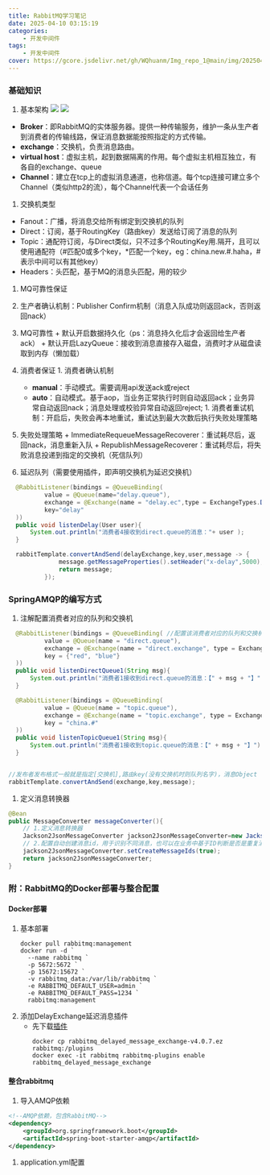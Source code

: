 ```yaml
---
title: RabbitMQ学习笔记
date: 2025-04-10 03:15:19
categories: 
    - 开发中间件
tags: 
    - 开发中间件
cover: https://gcore.jsdelivr.net/gh/WQhuanm/Img_repo_1@main/img/202504101114379.png
---
```


### 基础知识
1. 基本架构
  ![](https://gcore.jsdelivr.net/gh/WQhuanm/Img_repo_1@main/img/202504081037555.png)
  ![](https://gcore.jsdelivr.net/gh/WQhuanm/Img_repo_1@main/img/202504101051992.png)
  + **Broker**：即RabbitMQ的实体服务器。提供一种传输服务，维护一条从生产者到消费者的传输线路，保证消息数据能按照指定的方式传输。
  + **exchange**：交换机，负责消息路由。
  + **virtual host**：虚拟主机，起到数据隔离的作用。每个虚拟主机相互独立，有各自的exchange、queue
  + **Channel**：建立在tcp上的虚拟消息通道，也称信道。每个tcp连接可建立多个Channel（类似http2的流），每个Channel代表一个会话任务
1. 交换机类型
  + Fanout：广播，将消息交给所有绑定到交换机的队列
  + Direct：订阅，基于RoutingKey（路由key）发送给订阅了消息的队列
  + Topic：通配符订阅，与Direct类似，只不过多个RoutingKey用.隔开，且可以使用通配符（#匹配0或多个key，*匹配一个key，eg：china.new.#.haha，#表示中间可以有其他key）
  + Headers：头匹配，基于MQ的消息头匹配，用的较少

1. MQ可靠性保证
  1. 生产者确认机制：Publisher Confirm机制（消息入队成功则返回ack，否则返回nack）
  1. MQ可靠性
    + 默认开启数据持久化（ps：消息持久化后才会返回给生产者ack）
    + 默认开启LazyQueue：接收到消息直接存入磁盘，消费时才从磁盘读取到内存（懒加载）
  1. 消费者保证
    1. 消费者确认机制
      + **manual**：手动模式。需要调用api发送ack或reject
      + **auto**：自动模式。基于aop，当业务正常执行时则自动返回ack；业务异常自动返回nack；消息处理或校验异常自动返回reject;
    1. 消费者重试机制：开启后，失败会再本地重试，重试达到最大次数后执行失败处理策略
  1. 失败处理策略
    + ImmediateRequeueMessageRecoverer：重试耗尽后，返回nack，消息重新入队
    + RepublishMessageRecoverer：重试耗尽后，将失败消息投递到指定的交换机（死信队列）


1. 延迟队列（需要使用插件，即声明交换机为延迟交换机）
  ```java
    @RabbitListener(bindings = @QueueBinding(
            value = @Queue(name="delay.queue"),
            exchange = @Exchange(name = "delay.ec",type = ExchangeTypes.DIRECT,delayed = "true"), //设置为delay队列
            key="delay"
    ))
    public void listenDelay(User user){
        System.out.println("消费者4接收到direct.queue的消息："+ user );
    }

    rabbitTemplate.convertAndSend(delayExchange,key,user,message -> {
                message.getMessageProperties().setHeader("x-delay",5000);//消息头设置延迟时间
                return message;
            });  
  ```


### SpringAMQP的编写方式
1. 注解配置消费者对应的队列和交换机
  ```java
    @RabbitListener(bindings = @QueueBinding( //配置该消费者对应的队列和交换机以及队列订阅的key
            value = @Queue(name = "direct.queue"),
            exchange = @Exchange(name = "direct.exchange", type = ExchangeTypes.DIRECT),
            key = {"red", "blue"}
    ))
    public void listenDirectQueue1(String msg){
        System.out.println("消费者1接收到direct.queue的消息：【" + msg + "】");
    }

    @RabbitListener(bindings = @QueueBinding(
            value = @Queue(name = "topic.queue"),
            exchange = @Exchange(name = "topic.exchange", type = ExchangeTypes.TOPIC),
            key = "china.#"
    ))
    public void listenTopicQueue1(String msg){
        System.out.println("消费者1接收到topic.queue的消息：【" + msg + "】");
    }


  //发布者发布格式一般就是指定[交换机],路由key(没有交换机时则队列名字)，消息Object（要定义序列化器，且类要实现了序列化接口Serializable）
  rabbitTemplate.convertAndSend(exchange,key,message);
  ```
1. 定义消息转换器
  ```java
  @Bean
  public MessageConverter messageConverter(){
      // 1.定义消息转换器
      Jackson2JsonMessageConverter jackson2JsonMessageConverter=new Jackson2JsonMessageConverter();
      // 2.配置自动创建消息id，用于识别不同消息，也可以在业务中基于ID判断是否是重复消息
      jackson2JsonMessageConverter.setCreateMessageIds(true);
      return jackson2JsonMessageConverter;
  }
  ```



### 附：RabbitMQ的Docker部署与整合配置
#### Docker部署
1. 基本部署
    ```shell
    docker pull rabbitmq:management
    docker run -d `
      --name rabbitmq `
      -p 5672:5672 `
      -p 15672:15672 `
      -v rabbitmq_data:/var/lib/rabbitmq `
      -e RABBITMQ_DEFAULT_USER=admin `
      -e RABBITMQ_DEFAULT_PASS=1234 `
      rabbitmq:management
    ```
1. 添加DelayExchange延迟消息插件
    + 先下载[插件](https://github.com/rabbitmq/rabbitmq-delayed-message-exchange)
        ```shell
        docker cp rabbitmq_delayed_message_exchange-v4.0.7.ez rabbitmq:/plugins
        docker exec -it rabbitmq rabbitmq-plugins enable rabbitmq_delayed_message_exchange
        ``` 
#### 整合rabbitmq

1. 导入AMQP依赖
  ~~~xml
  <!--AMQP依赖，包含RabbitMQ-->
  <dependency>
      <groupId>org.springframework.boot</groupId>
      <artifactId>spring-boot-starter-amqp</artifactId>
  </dependency>
  ~~~

1. application.yml配置



